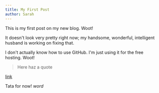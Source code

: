 ```yaml
---
title: My First Post
author: Sarah
---
```


This is my first post on my new blog. Woot!

It doesn't look very pretty right now; my handsome, wonderful, intelligent husband is working on fixing that.

I don't actually know how to use GitHub. I'm just using it for the free hosting. Woot!

> Here haz a quote

[link](https://ashton314.github.io)

Tata for now! *word*
